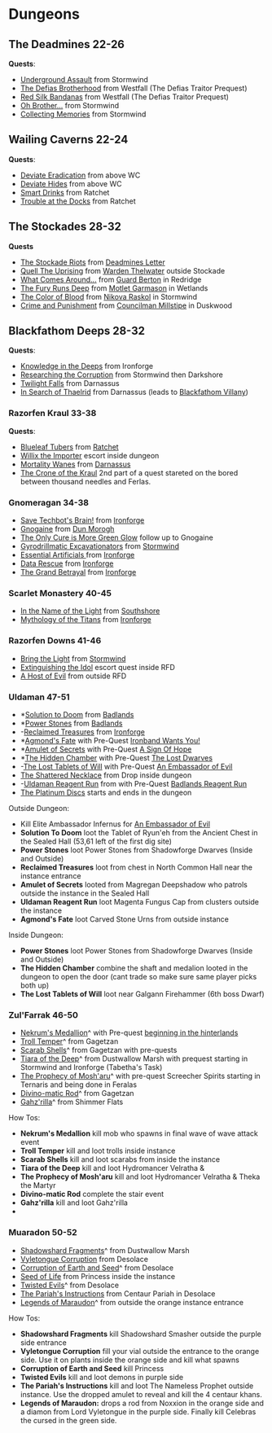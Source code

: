 
# Dungeons

## The Deadmines **22-26**
**Quests**:
- [Underground Assault](https://classic.wowhead.com/quest=2040/underground-assault)  from Stormwind
- [The Defias Brotherhood](https://classic.wowhead.com/quest=166/the-defias-brotherhood) from Westfall (The Defias Traitor Prequest)
- [Red Silk Bandanas](https://classic.wowhead.com/quest=214/red-silk-bandanas) from Westfall (The Defias Traitor Prequest)
- [Oh Brother...](https://classic.wowhead.com/quest=167/oh-brother) from Stormwind
- [Collecting Memories](https://classic.wowhead.com/quest=168/collecting-memories) from Stormwind

## Wailing Caverns **22-24**
**Quests**:
- [Deviate Eradication](https://classic.wowhead.com/quest=1487/deviate-eradication) from above WC
- [Deviate Hides](https://classic.wowhead.com/quest=1486/deviate-hides) from above WC
- [Smart Drinks](https://classic.wowhead.com/quest=1491/smart-drinks) from Ratchet
- [Trouble at the Docks](https://classic.wowhead.com/quest=959/trouble-at-the-docks) from Ratchet

## The Stockades **28-32**
**Quests**
- [The Stockade Riots](https://classic.wowhead.com/quest=391/the-stockade-riots) from [Deadmines Letter](https://classic.wowhead.com/quest=373/the-unsent-letter)
- [Quell The Uprising](https://classic.wowhead.com/quest=387/quell-the-uprising) from [Warden Thelwater](https://classic.wowhead.com/npc=1719/warden-thelwater) outside Stockade
- [What Comes Around...](https://classic.wowhead.com/quest=386/what-comes-around) from [Guard Berton](https://classic.wowhead.com/npc=859/guard-berton) in Redridge
- [The Fury Runs Deep](https://classic.wowhead.com/quest=378/the-fury-runs-deep) from [Motlet Garmason](https://classic.wowhead.com/npc=1074/motley-garmason) in Wetlands
- [The Color of Blood](https://classic.wowhead.com/quest=388/the-color-of-blood) from [Nikova Raskol](https://classic.wowhead.com/npc=1721/nikova-raskol) in Stormwind
- [Crime and Punishment](https://classic.wowhead.com/quest=377/crime-and-punishment) from [Councilman Millstipe](https://classic.wowhead.com/npc=270/councilman-millstipe) in Duskwood

## Blackfathom Deeps  **28-32**
**Quests**:
- [Knowledge in the Deeps](https://classic.wowhead.com/quest=971/knowledge-in-the-deeps) from Ironforge
- [Researching the Corruption](https://classic.wowhead.com/quest=1275/researching-the-corruption) from Stormwind then Darkshore
- [Twilight Falls](https://classic.wowhead.com/quest=1199/twilight-falls) from Darnassus
- [In Search of Thaelrid](https://classic.wowhead.com/quest=1198/in-search-of-thaelrid) from Darnassus (leads to [Blackfathom Villany](https://classic.wowhead.com/quest=1200/blackfathom-villainy))

### Razorfen Kraul **33-38**
**Quests**:
- [Blueleaf Tubers](https://classic.wowhead.com/quest=1221/blueleaf-tubers) from [Ratchet](https://classic.wowhead.com/npc=3446/mebok-mizzyrix)
- [Willix the Importer](https://classic.wowhead.com/quest=1144/willix-the-importer) escort inside dungeon
- [Mortality Wanes](https://classic.wowhead.com/quest=1142/mortality-wanes) from [Darnassus](https://classic.wowhead.com/npc=4510/heralath-fallowbrook)
- [The Crone of the Kraul](https://classic.wowhead.com/quest=1101/the-crone-of-the-kraul) 2nd part of a quest stareted on the bored between thousand needles and Ferlas.

### Gnomeragan **34-38**
- [Save Techbot's Brain!](https://classic.wowhead.com/quest=2922/save-techbots-brain) from [Ironforge](https://classic.wowhead.com/npc=7944/tinkmaster-overspark)
- [Gnogaine](https://classic.wowhead.com/quest=2926/gnogaine) from [Dun Morogh](https://classic.wowhead.com/npc=1268/ozzie-togglevolt)
- [The Only Cure is More Green Glow](https://classic.wowhead.com/quest=2962/the-only-cure-is-more-green-glow) follow up to Gnogaine
- [Gyrodrillmatic Excavationators](https://classic.wowhead.com/quest=2928/gyrodrillmatic-excavationators) from [Stormwind](https://classic.wowhead.com/npc=6579/shoni-the-shilent)
- [Essential Artificials ](https://classic.wowhead.com/quest=2924/essential-artificials) from [Ironforge](https://classic.wowhead.com/npc=6169/klockmort-spannerspan)
- [Data Rescue](https://classic.wowhead.com/quest=2930/data-rescue) from [Ironforge](https://classic.wowhead.com/npc=7950/master-mechanic-castpipe)
- [The Grand Betrayal](https://classic.wowhead.com/quest=2929/the-grand-betrayal) from [Ironforge](https://classic.wowhead.com/zone=1537/ironforge)

### Scarlet Monastery **40-45**
- [In the Name of the Light](https://classic.wowhead.com/quest=1053/in-the-name-of-the-light) from [Southshore](https://classic.wowhead.com/npc=3980/raleigh-the-devout)
- [Mythology of the Titans](https://classic.wowhead.com/quest=1050/mythology-of-the-titans) from [Ironforge](https://classic.wowhead.com/npc=3979/librarian-mae-paledust)

### Razorfen Downs **41-46**
- [Bring the Light](https://classic.wowhead.com/quest=3636/bring-the-light) from [Stormwind](https://classic.wowhead.com/npc=1284/archbishop-benedictus)
- [Extinguishing the Idol](https://classic.wowhead.com/quest=3525/extinguishing-the-idol) escort quest inside RFD
- [A Host of Evil](https://classic.wowhead.com/quest=6626/a-host-of-evil) from outside RFD

### Uldaman **47-51**
- *[Solution to Doom](https://classic.wowhead.com/quest=709/solution-to-doom) from [Badlands](https://classic.wowhead.com/npc=2785/theldurin-the-lost)
- *[Power Stones](https://classic.wowhead.com/quest=2418/power-stones) from [Badlands](https://classic.wowhead.com/npc=2817/rigglefuzz)
- -[Reclaimed Treasures](https://classic.wowhead.com/quest=1360/reclaimed-treasures) from [Ironforge](https://classic.wowhead.com/npc=6294/krom-stoutarm)
- *[Agmond's Fate](https://classic.wowhead.com/quest=704/agmonds-fate) with Pre-Quest [Ironband Wants You!](https://classic.wowhead.com/quest=707/ironband-wants-you)
- *[Amulet of Secrets](https://classic.wowhead.com/quest=722/amulet-of-secrets) with Pre-Quest [A Sign Of Hope](https://classic.wowhead.com/quest=720/a-sign-of-hope)
- *[The Hidden Chamber](https://classic.wowhead.com/quest=2240/the-hidden-chamber) with Pre-Quest [The Lost Dwarves](https://classic.wowhead.com/quest=2398/the-lost-dwarves)
- -[The Lost Tablets of Will](https://classic.wowhead.com/quest=1139/the-lost-tablets-of-will) with Pre-Quest [An Embassador of Evil](https://classic.wowhead.com/quest=762/an-ambassador-of-evil)
- [The Shattered Necklace](https://classic.wowhead.com/quest=2198/the-shattered-necklace) from Drop inside dungeon
- -[Uldaman Reagent Run](https://classic.wowhead.com/quest=17/uldaman-reagent-run) from with Pre-Quest [Badlands Reagent Run](https://classic.wowhead.com/quest=2500/badlands-reagent-run)
- [The Platinum Discs](https://classic.wowhead.com/quest=2278/the-platinum-discs) starts and ends in the dungeon

Outside Dungeon:
- Kill Elite Ambassador Infernus for [An Embassador of Evil](https://classic.wowhead.com/quest=762/an-ambassador-of-evil)
- **Solution To Doom** loot the Tablet of Ryun'eh from the Ancient Chest in the Sealed Hall (53,61 left of the first dig site)
- **Power Stones** loot Power Stones from Shadowforge Dwarves (Inside and Outside)
- **Reclaimed Treasures** loot from chest in North Common Hall near the instance entrance
- **Amulet of Secrets** looted from Magregan Deepshadow who patrols outside the instance in the Sealed Hall
- **Uldaman Reagent Run** loot Magenta Fungus Cap from clusters outside the instance
- **Agmond's Fate** loot Carved Stone Urns from outside instance

Inside Dungeon:
- **Power Stones** loot Power Stones from Shadowforge Dwarves (Inside and Outside)
- **The Hidden Chamber** combine the shaft and medalion looted in the dungeon to open the door (cant trade so make sure same player picks both up)
- **The Lost Tablets of Will** loot near Galgann Firehammer (6th boss Dwarf)

### Zul'Farrak **46-50**
- [Nekrum's Medallion](https://classic.wowhead.com/quest=2991/nekrums-medallion)^ with Pre-quest [beginning in the hinterlands](https://classic.wowhead.com/quest=2988/witherbark-cages)
- [Troll Temper](https://classic.wowhead.com/quest=3042/troll-temper)^ from Gagetzan
- [Scarab Shells](https://classic.wowhead.com/quest=2865/scarab-shells)^ from Gagetzan with pre-quests
- [Tiara of the Deep](https://classic.wowhead.com/quest=2846/tiara-of-the-deep)^ from Dustwallow Marsh with prequest starting in Stormwind and Ironforge (Tabetha's Task)
- [The Prophecy of Mosh'aru](https://classic.wowhead.com/quest=3527/the-prophecy-of-mosharu)^ with pre-quest Screecher Spirits starting in Ternaris and being done in Feralas
- [Divino-matic Rod](https://classic.wowhead.com/quest=2768/divino-matic-rod)^ from Gagetzan
- [Gahz'rilla](https://classic.wowhead.com/quest=2770/gahzrilla)^ from Shimmer Flats

How Tos:
- **Nekrum's Medallion** kill mob who spawns in final wave of wave attack event
- **Troll Temper** kill and loot trolls inside instance
- **Scarab Shells** kill and loot scarabs from inside the instance
- **Tiara of the Deep** kill and loot Hydromancer Velratha & 
- **The Prophecy of Mosh'aru** kill and loot Hydromancer Velratha & Theka the Martyr
- **Divino-matic Rod** complete the stair event
- **Gahz'rilla** kill and loot Gahz'rilla
- 

### Muaradon **50-52**
- [Shadowshard Fragments](https://classic.wowhead.com/quest=7070/shadowshard-fragments)^ from Dustwallow Marsh
- [Vyletongue Corruption](https://classic.wowhead.com/quest=7041/vyletongue-corruption) from Desolace 
- [Corruption of Earth and Seed](https://classic.wowhead.com/quest=7065/corruption-of-earth-and-seed)^ from  Desolace
- [Seed of Life](https://classic.wowhead.com/quest=7066/seed-of-life) from Princess inside the instance
- [Twisted Evils](https://classic.wowhead.com/quest=7028/twisted-evils)^ from Desolace
- [The Pariah's Instructions](https://classic.wowhead.com/quest=7067/the-pariahs-instructions) from Centaur Pariah in Desolace
- [Legends of Maraudon](https://classic.wowhead.com/quest=7044/legends-of-maraudon)^ from outside the orange instance entrance


How Tos:
- **Shadowshard Fragments** kill Shadowshard Smasher outside the purple side entrance
- **Vyletongue Corruption** fill your vial outside the entrance to the orange side. Use it on plants inside the orange side and kill what spawns
- **Corruption of Earth and Seed** kill Princess
- **Twisted Evils** kill and loot demons in purple side
- **The Pariah's Instructions** kill and loot The Nameless Prophet outside instance. Use the dropped amulet to reveal and kill the 4 centaur khans.
- **Legends of Maraudon:** drops a rod from  Noxxion in the orange side and a diamon from  Lord Vyletongue in the purple side. Finally kill Celebras the cursed in the green side.
